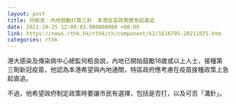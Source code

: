 ```yaml
---
layout: post
title: 何栢良：內地鼓勵打第三針　本港疫苗政策應急起直追
date: 2021-10-25 12:09:03.000000000 +08:00
link: https://news.rthk.hk/rthk/ch/component/k2/1616795-20211025.htm
categories: rthk
---
```


港大感染及傳染病中心總監何栢良說，內地已開始鼓勵18歲或以上人士，接種第三劑新冠疫苗，他認為本港希望與內地通關，特區政府應考慮在疫苗接種政策上急起直追。

不過，他希望政府制定政策時要讓市民有選擇，包括是否打，以及可否「溝針」。
